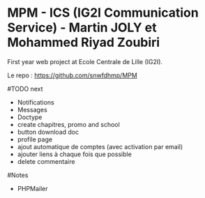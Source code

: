 # MPM - ICS (IG2I Communication Service) - Martin JOLY et Mohammed Riyad Zoubiri

First year web project at Ecole Centrale de Lille (IG2I).

Le repo : https://github.com/snwfdhmp/MPM

#TODO next

- Notifications
- Messages
- Doctype
- create chapitres, promo and school
- button download doc
- profile page
- ajout automatique de comptes (avec activation par email)
- ajouter liens à chaque fois que possible
- delete commentaire

#Notes

- PHPMailer